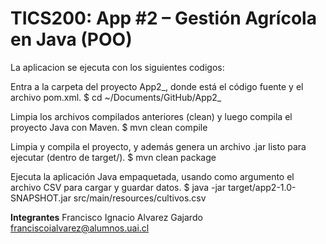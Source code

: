 # **TICS200: App #2 – Gestión Agrícola en Java (POO)**

La aplicacion se ejecuta con los siguientes codigos:

Entra a la carpeta del proyecto App2_, donde está el código fuente y el archivo pom.xml.
$ cd ~/Documents/GitHub/App2_

Limpia los archivos compilados anteriores (clean) y luego compila el proyecto Java con Maven.
$ mvn clean compile

Limpia y compila el proyecto, y además genera un archivo .jar listo para ejecutar (dentro de target/).
$ mvn clean package

Ejecuta la aplicación Java empaquetada, usando como argumento el archivo CSV para cargar y guardar datos.
$ java -jar target/app2-1.0-SNAPSHOT.jar src/main/resources/cultivos.csv

**Integrantes**
Francisco Ignacio Alvarez Gajardo
franciscoialvarez@alumnos.uai.cl
